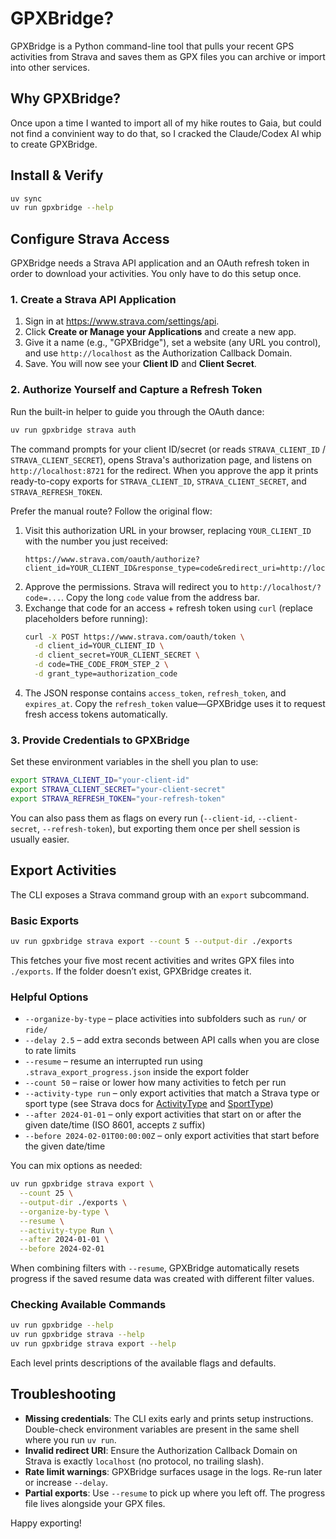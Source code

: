 # GPXBridge?

GPXBridge is a Python command-line tool that pulls your recent GPS activities from Strava and saves them as GPX files you can archive or import into other services.

## Why GPXBridge?

Once upon a time I wanted to import all of my hike routes to Gaia, but could not find a convinient way to do that, so I cracked the Claude/Codex AI whip to create GPXBridge.

## Install & Verify
```bash
uv sync
uv run gpxbridge --help
```

## Configure Strava Access
GPXBridge needs a Strava API application and an OAuth refresh token in order to download your activities. You only have to do this setup once.

### 1. Create a Strava API Application
1. Sign in at <https://www.strava.com/settings/api>.
2. Click **Create or Manage your Applications** and create a new app.
3. Give it a name (e.g., "GPXBridge"), set a website (any URL you control), and use `http://localhost` as the Authorization Callback Domain.
4. Save. You will now see your **Client ID** and **Client Secret**.

### 2. Authorize Yourself and Capture a Refresh Token

Run the built-in helper to guide you through the OAuth dance:

```bash
uv run gpxbridge strava auth
```

The command prompts for your client ID/secret (or reads `STRAVA_CLIENT_ID` / `STRAVA_CLIENT_SECRET`), opens Strava's authorization page, and listens on `http://localhost:8721` for the redirect. When you approve the app it prints ready-to-copy exports for `STRAVA_CLIENT_ID`, `STRAVA_CLIENT_SECRET`, and `STRAVA_REFRESH_TOKEN`.

Prefer the manual route? Follow the original flow:

1. Visit this authorization URL in your browser, replacing `YOUR_CLIENT_ID` with the number you just received:
   ```
   https://www.strava.com/oauth/authorize?client_id=YOUR_CLIENT_ID&response_type=code&redirect_uri=http://localhost&approval_prompt=force&scope=activity:read_all
   ```
2. Approve the permissions. Strava will redirect you to `http://localhost/?code=...`. Copy the long `code` value from the address bar.
3. Exchange that code for an access + refresh token using `curl` (replace placeholders before running):
   ```bash
   curl -X POST https://www.strava.com/oauth/token \
     -d client_id=YOUR_CLIENT_ID \
     -d client_secret=YOUR_CLIENT_SECRET \
     -d code=THE_CODE_FROM_STEP_2 \
     -d grant_type=authorization_code
   ```
4. The JSON response contains `access_token`, `refresh_token`, and `expires_at`. Copy the `refresh_token` value—GPXBridge uses it to request fresh access tokens automatically.

### 3. Provide Credentials to GPXBridge
Set these environment variables in the shell you plan to use:
```bash
export STRAVA_CLIENT_ID="your-client-id"
export STRAVA_CLIENT_SECRET="your-client-secret"
export STRAVA_REFRESH_TOKEN="your-refresh-token"
```
You can also pass them as flags on every run (`--client-id`, `--client-secret`, `--refresh-token`), but exporting them once per shell session is usually easier.

## Export Activities
The CLI exposes a Strava command group with an `export` subcommand.

### Basic Exports
```bash
uv run gpxbridge strava export --count 5 --output-dir ./exports
```
This fetches your five most recent activities and writes GPX files into `./exports`. If the folder doesn’t exist, GPXBridge creates it.

### Helpful Options
- `--organize-by-type` – place activities into subfolders such as `run/` or `ride/`
- `--delay 2.5` – add extra seconds between API calls when you are close to rate limits
- `--resume` – resume an interrupted run using `.strava_export_progress.json` inside the export folder
- `--count 50` – raise or lower how many activities to fetch per run
- `--activity-type run` – only export activities that match a Strava type or sport type (see Strava docs for [ActivityType](https://developers.strava.com/docs/reference/#api-models-ActivityType) and [SportType](https://developers.strava.com/docs/reference/#api-models-SportType))
- `--after 2024-01-01` – only export activities that start on or after the given date/time (ISO 8601, accepts `Z` suffix)
- `--before 2024-02-01T00:00:00Z` – only export activities that start before the given date/time

You can mix options as needed:
```bash
uv run gpxbridge strava export \
  --count 25 \
  --output-dir ./exports \
  --organize-by-type \
  --resume \
  --activity-type Run \
  --after 2024-01-01 \
  --before 2024-02-01
```

When combining filters with `--resume`, GPXBridge automatically resets progress if the saved resume data was created with different filter values.

### Checking Available Commands
```bash
uv run gpxbridge --help
uv run gpxbridge strava --help
uv run gpxbridge strava export --help
```
Each level prints descriptions of the available flags and defaults.

## Troubleshooting
- **Missing credentials**: The CLI exits early and prints setup instructions. Double-check environment variables are present in the same shell where you run `uv run`.
- **Invalid redirect URI**: Ensure the Authorization Callback Domain on Strava is exactly `localhost` (no protocol, no trailing slash).
- **Rate limit warnings**: GPXBridge surfaces usage in the logs. Re-run later or increase `--delay`.
- **Partial exports**: Use `--resume` to pick up where you left off. The progress file lives alongside your GPX files.

Happy exporting!
